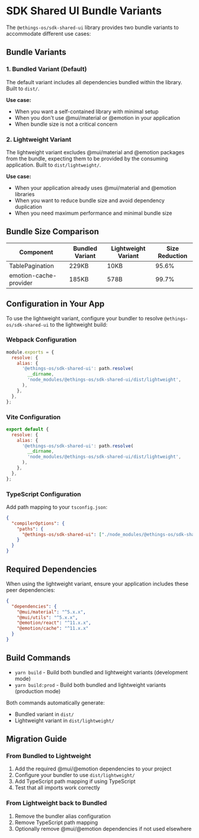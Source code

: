 # SDK Shared UI Bundle Variants

The `@ethings-os/sdk-shared-ui` library provides two bundle variants to accommodate different use cases:

## Bundle Variants

### 1. Bundled Variant (Default)

The default variant includes all dependencies bundled within the library. Built to `dist/`.

**Use case:**

- When you want a self-contained library with minimal setup
- When you don't use @mui/material or @emotion in your application
- When bundle size is not a critical concern

### 2. Lightweight Variant

The lightweight variant excludes @mui/material and @emotion packages from the bundle, expecting them to be provided by the consuming application. Built to `dist/lightweight/`.

**Use case:**

- When your application already uses @mui/material and @emotion libraries
- When you want to reduce bundle size and avoid dependency duplication
- When you need maximum performance and minimal bundle size

## Bundle Size Comparison

| Component              | Bundled Variant | Lightweight Variant | Size Reduction |
| ---------------------- | --------------- | ------------------- | -------------- |
| TablePagination        | 229KB           | 10KB                | 95.6%          |
| emotion-cache-provider | 185KB           | 578B                | 99.7%          |

## Configuration in Your App

To use the lightweight variant, configure your bundler to resolve `@ethings-os/sdk-shared-ui` to the lightweight build:

### Webpack Configuration

```javascript
module.exports = {
  resolve: {
    alias: {
      '@ethings-os/sdk-shared-ui': path.resolve(
        __dirname,
        'node_modules/@ethings-os/sdk-shared-ui/dist/lightweight',
      ),
    },
  },
};
```

### Vite Configuration

```javascript
export default {
  resolve: {
    alias: {
      '@ethings-os/sdk-shared-ui': path.resolve(
        __dirname,
        'node_modules/@ethings-os/sdk-shared-ui/dist/lightweight',
      ),
    },
  },
};
```

### TypeScript Configuration

Add path mapping to your `tsconfig.json`:

```json
{
  "compilerOptions": {
    "paths": {
      "@ethings-os/sdk-shared-ui": ["./node_modules/@ethings-os/sdk-shared-ui/dist/lightweight"]
    }
  }
}
```

## Required Dependencies

When using the lightweight variant, ensure your application includes these peer dependencies:

```json
{
  "dependencies": {
    "@mui/material": "^5.x.x",
    "@mui/utils": "^5.x.x",
    "@emotion/react": "^11.x.x",
    "@emotion/cache": "^11.x.x"
  }
}
```

## Build Commands

- `yarn build` - Build both bundled and lightweight variants (development mode)
- `yarn build:prod` - Build both bundled and lightweight variants (production mode)

Both commands automatically generate:

- Bundled variant in `dist/`
- Lightweight variant in `dist/lightweight/`

## Migration Guide

### From Bundled to Lightweight

1. Add the required @mui/@emotion dependencies to your project
2. Configure your bundler to use `dist/lightweight/`
3. Add TypeScript path mapping if using TypeScript
4. Test that all imports work correctly

### From Lightweight back to Bundled

1. Remove the bundler alias configuration
2. Remove TypeScript path mapping
3. Optionally remove @mui/@emotion dependencies if not used elsewhere
